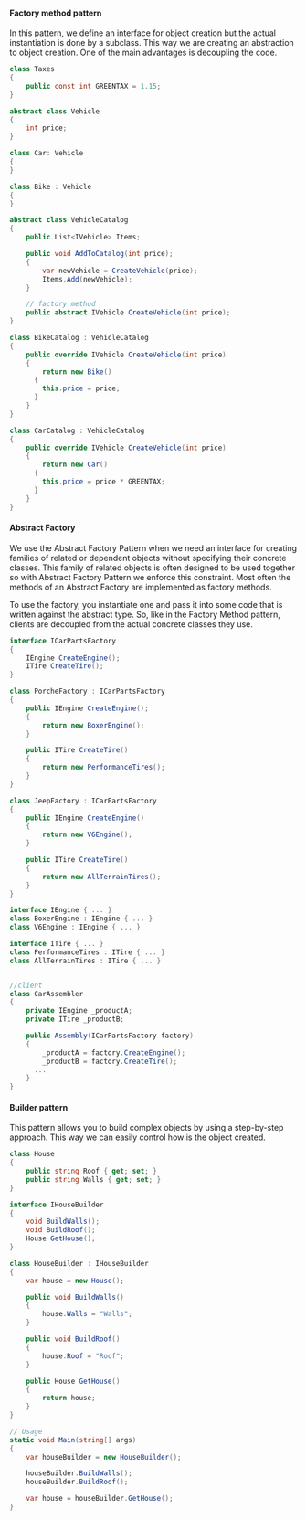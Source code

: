#### Factory method pattern

In this pattern, we define an interface for object creation but the actual instantiation is done by a subclass. This way we are creating an abstraction to object creation. One of the main advantages is decoupling the code.

```c#
class Taxes
{
    public const int GREENTAX = 1.15;
}

abstract class Vehicle
{
    int price;
}

class Car: Vehicle
{
}

class Bike : Vehicle
{
}

abstract class VehicleCatalog
{
    public List<IVehicle> Items;

    public void AddToCatalog(int price);
    {
        var newVehicle = CreateVehicle(price);
        Items.Add(newVehicle);
    }

    // factory method
    public abstract IVehicle CreateVehicle(int price);
}

class BikeCatalog : VehicleCatalog
{
    public override IVehicle CreateVehicle(int price)
    {
        return new Bike()
	  {
		this.price = price;
	  }
    }
}

class CarCatalog : VehicleCatalog
{
    public override IVehicle CreateVehicle(int price)
    {
        return new Car()
	  {
		this.price = price * GREENTAX;
	  }
    }
}
```



#### Abstract Factory

We use the Abstract Factory Pattern when we need an interface for creating families of related or dependent objects without specifying their concrete classes. This family of related objects is often designed to be used together so with Abstract Factory Pattern we enforce this constraint. Most often the methods of an Abstract Factory are implemented as factory methods.

To use the factory, you instantiate one and pass it into some code that is written against the abstract type. So, like in the Factory Method pattern, clients are decoupled from the actual concrete classes they use.

```c#
interface ICarPartsFactory
{
    IEngine CreateEngine();
    ITire CreateTire();
}

class PorcheFactory : ICarPartsFactory
{
    public IEngine CreateEngine();
    {
        return new BoxerEngine();
    }

    public ITire CreateTire()
    {
        return new PerformanceTires();
    }
}

class JeepFactory : ICarPartsFactory
{
    public IEngine CreateEngine()
    {
        return new V6Engine();
    }

    public ITire CreateTire()
    {
        return new AllTerrainTires();
    }
}

interface IEngine { ... }
class BoxerEngine : IEngine { ... }
class V6Engine : IEngine { ... }

interface ITire { ... }
class PerformanceTires : ITire { ... }
class AllTerrainTires : ITire { ... }


//client
class CarAssembler
{
    private IEngine _productA;
    private ITire _productB;

    public Assembly(ICarPartsFactory factory)
    {
        _productA = factory.CreateEngine();
        _productB = factory.CreateTire();
	  ...
    }
}
```



#### Builder pattern

This pattern allows you to build complex objects by using a step-by-step approach. This way we can easily control how is the object created.

```c#
class House
{
	public string Roof { get; set; }
    public string Walls { get; set; }
}

interface IHouseBuilder
{
    void BuildWalls();
    void BuildRoof();
    House GetHouse();
}

class HouseBuilder : IHouseBuilder
{
    var house = new House();

    public void BuildWalls()
    {
        house.Walls = "Walls";
    }

    public void BuildRoof()
    {
        house.Roof = "Roof";
    }

    public House GetHouse()
    {
        return house;
    }
}

// Usage
static void Main(string[] args)
{
    var houseBuilder = new HouseBuilder();

    houseBuilder.BuildWalls();
    houseBuilder.BuildRoof();

    var house = houseBuilder.GetHouse();
}

```
